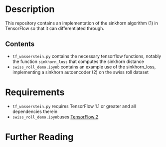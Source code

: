 # Description

This repository contains an implementation of the sinkhorn algorithm (1) in TensorFlow so that it can differentiated through.

## Contents

* `tf_wasserstein.py` contains the necessary tensorflow functions, notably the function `sinkhorn_loss` that computes the sinkhorn distance
* `swiss_roll_demo.ipynb` contains an example use of the sinkhorn_loss, implementing a sinkhorn autoencoder (2) on the swiss roll dataset

# Requirements

* `tf_wasserstein.py` requires TensorFlow 1.1 or greater and all dependencies therein
* `swiss_roll_demo.ipynb`uses [TensorFlow 2](https://www.tensorflow.org/alpha/guide/effective_tf2)

# Further Reading
